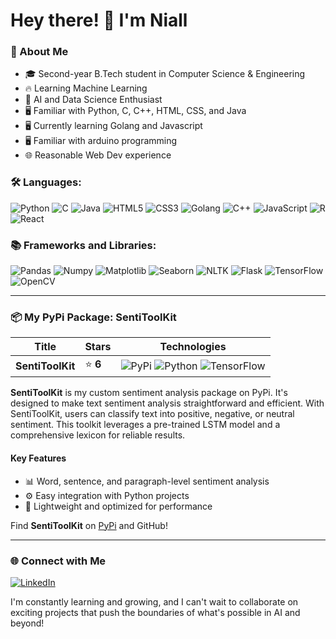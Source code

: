 # Hey there! 👋 I'm Niall

### 🚀 About Me
- 🎓 Second-year B.Tech student in Computer Science & Engineering
- 🔥 Learning Machine Learning
- 🤖 AI and Data Science Enthusiast
- 🖥️ Familiar with Python, C, C++, HTML, CSS, and Java
- 🖥️ Currently learning Golang and Javascript
- 🖥️ Familiar with arduino programming
- 🌐 Reasonable Web Dev experience

### 🛠️ Languages:
<p>
  <img alt="Python" src="https://img.shields.io/badge/-Python-blue?style=for-the-badge&logo=python&logoColor=white"/>
  <img alt="C" src="https://img.shields.io/badge/-C-A8B9CC?style=for-the-badge&logo=c&logoColor=white"/>
  <img alt="Java" src="https://img.shields.io/badge/-Java-007396?style=for-the-badge&logo=java&logoColor=white"/>
  <img alt="HTML5" src="https://img.shields.io/badge/-HTML-E34F26?style=for-the-badge&logo=html5&logoColor=white"/>
  <img alt="CSS3" src="https://img.shields.io/badge/-CSS-1572B6?style=for-the-badge&logo=css3&logoColor=white"/>
  <img alt="Golang" src="https://img.shields.io/badge/-Golang-00ADD8?style=for-the-badge&logo=go&logoColor=white"/>
  <img alt="C++" src="https://img.shields.io/badge/-C++-00599C?style=for-the-badge&logo=c%2B%2B&logoColor=white"/>
  <img alt="JavaScript" src="https://img.shields.io/badge/-JavaScript-F7DF1E?style=for-the-badge&logo=javascript&logoColor=black"/>
  <img alt="R" src="https://img.shields.io/badge/-R-276DC3?style=for-the-badge&logo=r&logoColor=white"/>
  <img alt="React" src="https://img.shields.io/badge/-React-61DAFB?style=for-the-badge&logo=react&logoColor=black"/>


  
</p>

### 📚 Frameworks and Libraries:
<p>
  <img alt="Pandas" src="https://img.shields.io/badge/-Pandas-150458?style=for-the-badge&logo=pandas&logoColor=white"/>
  <img alt="Numpy" src="https://img.shields.io/badge/-Numpy-013243?style=for-the-badge&logo=numpy&logoColor=white"/>
  <img alt="Matplotlib" src="https://img.shields.io/badge/-Matplotlib-019899?style=for-the-badge&logo=matplotlib&logoColor=white"/>
  <img alt="Seaborn" src="https://img.shields.io/badge/-Seaborn-2E86C1?style=for-the-badge&logoColor=white"/>
  <img alt="NLTK" src="https://img.shields.io/badge/-NLTK-1DA1F2?style=for-the-badge&logoColor=white"/>
  <img alt="Flask" src="https://img.shields.io/badge/-Flask-000000?style=for-the-badge&logo=flask&logoColor=white"/>
  <img alt="TensorFlow" src="https://img.shields.io/badge/-TensorFlow-FF6F00?style=for-the-badge&logo=tensorflow&logoColor=white"/>
  <img alt="OpenCV" src="https://img.shields.io/badge/-OpenCV-5C3EE8?style=for-the-badge&logo=opencv&logoColor=white"/>
</p>

---

### 📦 My PyPi Package: SentiToolKit

| Title          | Stars          | Technologies                                                                                              |
|----------------|----------------|-----------------------------------------------------------------------------------------------------------|
| **SentiToolKit** | ⭐ **6**    | ![PyPi](https://img.shields.io/badge/PyPi-3776AB?style=for-the-badge&logo=pypi&logoColor=white) ![Python](https://img.shields.io/badge/Python-blue?style=for-the-badge&logo=python&logoColor=white) ![TensorFlow](https://img.shields.io/badge/TensorFlow-FF6F00?style=for-the-badge&logo=tensorflow&logoColor=white) |

**SentiToolKit** is my custom sentiment analysis package on PyPi. It's designed to make text sentiment analysis straightforward and efficient. With SentiToolKit, users can classify text into positive, negative, or neutral sentiment. This toolkit leverages a pre-trained LSTM model and a comprehensive lexicon for reliable results.

#### Key Features
- 📊 Word, sentence, and paragraph-level sentiment analysis
- ⚙️ Easy integration with Python projects
- 💼 Lightweight and optimized for performance

Find **SentiToolKit** on [PyPi](https://pypi.org/) and GitHub!

---

### 🌐 Connect with Me
<p>
  <a href="https://www.linkedin.com/in/niall-dcunha" target="_blank"><img alt="LinkedIn" src="https://img.shields.io/badge/-LinkedIn-0077B5?style=for-the-badge&logo=linkedin&logoColor=white"/></a>
</p>

I'm constantly learning and growing, and I can't wait to collaborate on exciting projects that push the boundaries of what's possible in AI and beyond!
